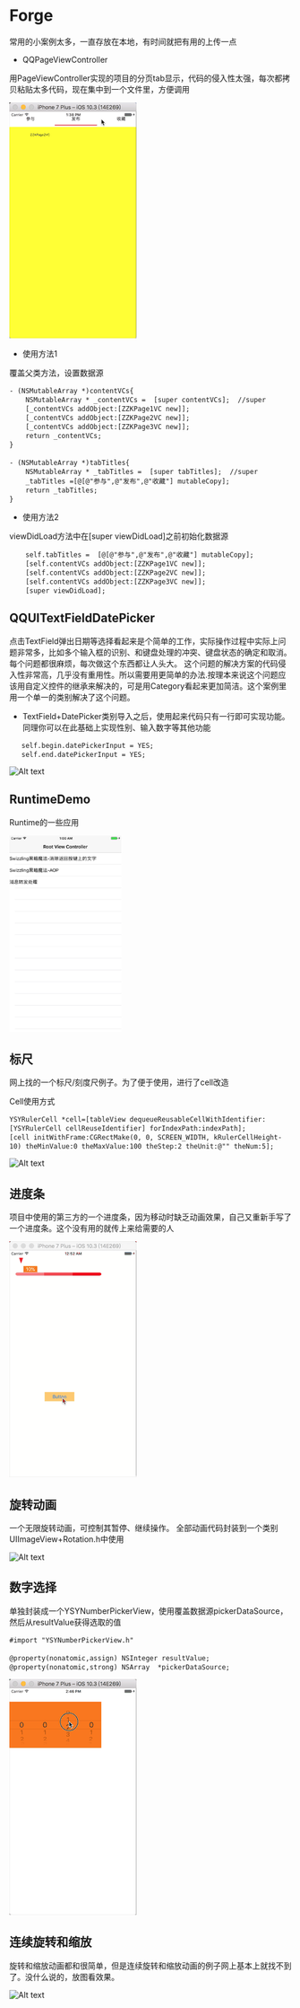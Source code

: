 # Forge
常用的小案例太多，一直存放在本地，有时间就把有用的上传一点


- QQPageViewController

用PageViewController实现的项目的分页tab显示，代码的侵入性太强，每次都拷贝粘贴太多代码，现在集中到一个文件里，方便调用

![Alt text](https://github.com/qinjun998/Forge/blob/master/images/PageVC.gif)



- 使用方法1

覆盖父类方法，设置数据源
```OC
- (NSMutableArray *)contentVCs{
    NSMutableArray * _contentVCs =  [super contentVCs];  //super
    [_contentVCs addObject:[ZZKPage1VC new]];
    [_contentVCs addObject:[ZZKPage2VC new]];
    [_contentVCs addObject:[ZZKPage3VC new]];
    return _contentVCs;
}

- (NSMutableArray *)tabTitles{
    NSMutableArray * _tabTitles =  [super tabTitles];  //super
    _tabTitles =[@[@"参与",@"发布",@"收藏"] mutableCopy];
    return _tabTitles;
}
```

- 使用方法2

viewDidLoad方法中在[super viewDidLoad]之前初始化数据源

```OC
    self.tabTitles =  [@[@"参与",@"发布",@"收藏"] mutableCopy];
    [self.contentVCs addObject:[ZZKPage1VC new]];
    [self.contentVCs addObject:[ZZKPage2VC new]];
    [self.contentVCs addObject:[ZZKPage3VC new]];
    [super viewDidLoad];
```

## QQUITextFieldDatePicker

点击TextField弹出日期等选择看起来是个简单的工作，实际操作过程中实际上问题非常多，比如多个输入框的识别、和键盘处理的冲突、键盘状态的确定和取消。每个问题都很麻烦，每次做这个东西都让人头大。
这个问题的解决方案的代码侵入性非常高，几乎没有重用性。所以需要用更简单的办法.按理本来说这个问题应该用自定义控件的继承来解决的，可是用Category看起来更加简洁。这个案例里用一个单一的类别解决了这个问题。

- TextField+DatePicker类别导入之后，使用起来代码只有一行即可实现功能。同理你可以在此基础上实现性别、输入数字等其他功能


```OC
   self.begin.datePickerInput = YES;
   self.end.datePickerInput = YES;
```

![Alt text](https://github.com/qinjun998/Forge/blob/master/images/dataPicker.gif)


## RuntimeDemo

Runtime的一些应用

<img width="200" height="350" src="https://github.com/qinjun998/Forge/blob/master/images/runtime1.png"/>


## 标尺
网上找的一个标尺/刻度尺例子。为了便于使用，进行了cell改造

Cell使用方式

```OC
YSYRulerCell *cell=[tableView dequeueReusableCellWithIdentifier:[YSYRulerCell cellReuseIdentifier] forIndexPath:indexPath];
[cell initWithFrame:CGRectMake(0, 0, SCREEN_WIDTH, kRulerCellHeight-10) theMinValue:0 theMaxValue:100 theStep:2 theUnit:@"" theNum:5];
```

![Alt text](https://github.com/qinjun998/Forge/blob/master/images/biaochi.gif)

## 进度条

项目中使用的第三方的一个进度条，因为移动时缺乏动画效果，自己又重新手写了一个进度条。这个没有用的就传上来给需要的人

![Alt text](https://github.com/qinjun998/Forge/blob/master/images/progressView.gif)


## 旋转动画
一个无限旋转动画，可控制其暂停、继续操作。
全部动画代码封装到一个类别UIImageView+Rotation.h中使用

![Alt text](https://github.com/qinjun998/Forge/blob/master/images/xuanzhuan.gif)

## 数字选择
单独封装成一个YSYNumberPickerView，使用覆盖数据源pickerDataSource，然后从resultValue获得选取的值

```OC
#import "YSYNumberPickerView.h"

@property(nonatomic,assign) NSInteger resultValue;
@property(nonatomic,strong) NSArray  *pickerDataSource;

```


![Alt text](https://github.com/qinjun998/Forge/blob/master/images/numberpicker.gif)


## 连续旋转和缩放

旋转和缩放动画都和很简单，但是连续旋转和缩放动画的例子网上基本上就找不到了。没什么说的，放图看效果。

![Alt text](https://github.com/qinjun998/Forge/blob/master/images/xuanzhuansuofang.gif)